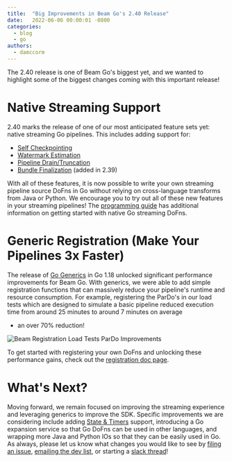 ```yaml
---
title:  "Big Improvements in Beam Go's 2.40 Release"
date:   2022-06-06 00:00:01 -0800
categories:
  - blog
  - go
authors:
  - damccorm
---
```

<!--
Licensed under the Apache License, Version 2.0 (the "License");
you may not use this file except in compliance with the License.
You may obtain a copy of the License at

http://www.apache.org/licenses/LICENSE-2.0

Unless required by applicable law or agreed to in writing, software
distributed under the License is distributed on an "AS IS" BASIS,
WITHOUT WARRANTIES OR CONDITIONS OF ANY KIND, either express or implied.
See the License for the specific language governing permissions and
limitations under the License.
-->

The 2.40 release is one of Beam Go's biggest yet, and we wanted to highlight
some of the biggest changes coming with this important release!

# Native Streaming Support

2.40 marks the release of one of our most anticipated feature sets yet:
native streaming Go pipelines. This includes adding support for:

- [Self Checkpointing](https://beam.apache.org/documentation/programming-guide/#user-initiated-checkpoint)
- [Watermark Estimation](https://beam.apache.org/documentation/programming-guide/#watermark-estimation)
- [Pipeline Drain/Truncation](https://beam.apache.org/documentation/programming-guide/#truncating-during-drain)
- [Bundle Finalization](https://beam.apache.org/documentation/programming-guide/#bundle-finalization) (added in 2.39)

With all of these features, it is now possible to write your own streaming
pipeline source DoFns in Go without relying on cross-language transforms
from Java or Python. We encourage you to try out all of these new features
in your streaming pipelines! The [programming guide](https://beam.apache.org/documentation/programming-guide/#splittable-dofns)
has additional information on getting started with native Go streaming DoFns.

# Generic Registration (Make Your Pipelines 3x Faster)

The release of [Go Generics](https://go.dev/blog/intro-generics) in Go 1.18
unlocked significant performance improvements for Beam Go. With generics,
we were able to add simple registration functions that can massively reduce
your pipeline's runtime and resource consumption. For example, registering
the ParDo's in our load tests which are designed to simulate a basic pipeline
reduced execution time from around 25 minutes to around 7 minutes on average
- an over 70% reduction!

<img class="center-block"
     src="/images/blog/go-registration.png"
     alt="Beam Registration Load Tests ParDo Improvements">

To get started with registering your own DoFns and unlocking these performance
gains, check out the [registration doc page](https://pkg.go.dev/github.com/apache/beam/sdks/go/pkg/beam/register).

# What's Next?

Moving forward, we remain focused on improving the streaming experience and
leveraging generics to improve the SDK. Specific improvements we are considering
include adding [State & Timers](https://beam.apache.org/documentation/programming-guide/#state-and-timers)
support, introducing a Go expansion service so that Go DoFns can be used in other
languages, and wrapping more Java and Python IOs so that they can be easily used
in Go. As always, please let us know what changes you would like to see by
[filing an issue](https://github.com/apache/beam/issues/new/choose),
[emailing the dev list](dev@beam.apache.org), or starting a [slack thread](https://app.slack.com/client/T4S1WH2J3/C9H0YNP3P)!

